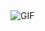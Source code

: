 <img align="center" alt="GIF" src="https://drive.google.com/file/d/12Q8woeC3dGerhtvbRlWIlF5e1e10FOVL/view" />
